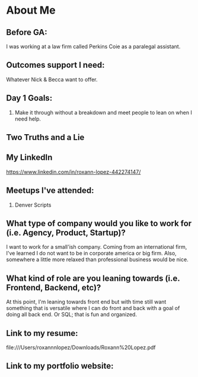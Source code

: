 # About Me

## Before GA:
I was working at a law firm called Perkins Coie as a paralegal assistant.

## Outcomes support I need:
Whatever Nick & Becca want to offer.

## Day 1 Goals:
1. Make it through without a breakdown and meet people to lean on when I need help.

## Two Truths and a Lie

## My LinkedIn
https://www.linkedin.com/in/roxann-lopez-442274147/

## Meetups I've attended:
1. Denver Scripts

## What type of company would you like to work for (i.e. Agency, Product, Startup)?
I want to work for a small'ish company.  Coming from an international firm, I've learned I do not want to be in corporate america or big firm. Also, somewhere a little more relaxed than professional business would be nice.

## What kind of role are you leaning towards (i.e. Frontend, Backend, etc)?
At this point, I'm leaning towards front end but with time still want something that is versatile where I can do front and back with a goal of doing all back end. Or SQL; that is fun and organized.  

## Link to my resume: 
file:///Users/roxannnlopez/Downloads/Roxann%20Lopez.pdf

## Link to my portfolio website: 

